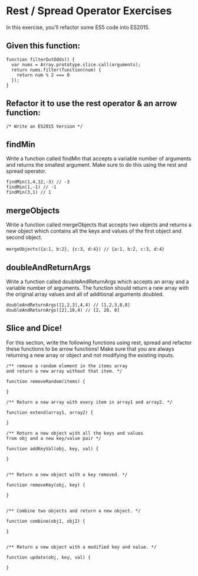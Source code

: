 # Rest / Spread Operator Exercises
In this exercise, you’ll refactor some ES5 code into ES2015.
## Given this function:

```
function filterOutOdds() {
  var nums = Array.prototype.slice.call(arguments);
  return nums.filter(function(num) {
    return num % 2 === 0
  });
}
````

## Refactor it to use the rest operator & an arrow function:
`/* Write an ES2015 Version */`

## findMin
Write a function called findMin that accepts a variable number of arguments and returns the smallest argument.
Make sure to do this using the rest and spread operator.
```
findMin(1,4,12,-3) // -3
findMin(1,-1) // -1
findMin(3,1) // 1
```

## mergeObjects
Write a function called mergeObjects that accepts two objects and returns a new object which contains all the keys and values of the first object and second object.

`mergeObjects({a:1, b:2}, {c:3, d:4}) // {a:1, b:2, c:3, d:4}`
​

## doubleAndReturnArgs
Write a function called doubleAndReturnArgs which accepts an array and a variable number of arguments. The function should return a new array with the original array values and all of additional arguments doubled.
```
doubleAndReturnArgs([1,2,3],4,4) // [1,2,3,8,8]
doubleAndReturnArgs([2],10,4) // [2, 20, 8]
```

## Slice and Dice!
For this section, write the following functions using rest, spread and refactor these functions to be arrow functions!
Make sure that you are always returning a new array or object and not modifying the existing inputs.
```
/** remove a random element in the items array
and return a new array without that item. */

function removeRandom(items) {

}

/** Return a new array with every item in array1 and array2. */

function extend(array1, array2) {

}

/** Return a new object with all the keys and values
from obj and a new key/value pair */

function addKeyVal(obj, key, val) {

}


/** Return a new object with a key removed. */

function removeKey(obj, key) {

}


/** Combine two objects and return a new object. */

function combine(obj1, obj2) {

}


/** Return a new object with a modified key and value. */

function update(obj, key, val) {

}
```
